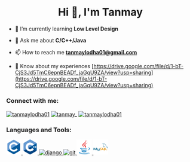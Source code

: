 <h1 align="center">Hi 👋, I'm Tanmay</h1>

- 🌱 I’m currently learning **Low Level Design**

- 💬 Ask me about **C/C++/Java**

- 📫 How to reach me **tanmaylodha01@gmail.com**

- 📄 Know about my experiences [https://drive.google.com/file/d/1-bT-CjS3Jd5TmC6epnBEADf_jaGqU9ZA/view?usp=sharing](https://drive.google.com/file/d/1-bT-CjS3Jd5TmC6epnBEADf_jaGqU9ZA/view?usp=sharing)

<h3 align="left">Connect with me:</h3>
<p align="left">
<a href="https://linkedin.com/in/tanmaylodha01" target="blank"><img align="center" src="https://raw.githubusercontent.com/rahuldkjain/github-profile-readme-generator/master/src/images/icons/Social/linked-in-alt.svg" alt="tanmaylodha01" height="30" width="40" /></a>
<a href="https://codeforces.com/profile/tanmay_" target="blank"><img align="center" src="https://raw.githubusercontent.com/rahuldkjain/github-profile-readme-generator/master/src/images/icons/Social/codeforces.svg" alt="tanmay_" height="30" width="40" /></a>
<a href="https://www.leetcode.com/tanmaylodha01" target="blank"><img align="center" src="https://raw.githubusercontent.com/rahuldkjain/github-profile-readme-generator/master/src/images/icons/Social/leet-code.svg" alt="tanmaylodha01" height="30" width="40" /></a>
</p>

<h3 align="left">Languages and Tools:</h3>
<p align="left"> <a href="https://www.cprogramming.com/" target="_blank" rel="noreferrer"> <img src="https://raw.githubusercontent.com/devicons/devicon/master/icons/c/c-original.svg" alt="c" width="40" height="40"/> </a> <a href="https://www.w3schools.com/cpp/" target="_blank" rel="noreferrer"> <img src="https://raw.githubusercontent.com/devicons/devicon/master/icons/cplusplus/cplusplus-original.svg" alt="cplusplus" width="40" height="40"/> </a> <a href="https://www.djangoproject.com/" target="_blank" rel="noreferrer"> <img src="https://cdn.worldvectorlogo.com/logos/django.svg" alt="django" width="40" height="40"/> </a> <a href="https://git-scm.com/" target="_blank" rel="noreferrer"> <img src="https://www.vectorlogo.zone/logos/git-scm/git-scm-icon.svg" alt="git" width="40" height="40"/> </a> <a href="https://www.java.com" target="_blank" rel="noreferrer"> <img src="https://raw.githubusercontent.com/devicons/devicon/master/icons/java/java-original.svg" alt="java" width="40" height="40"/> </a> <a href="https://www.mysql.com/" target="_blank" rel="noreferrer"> <img src="https://raw.githubusercontent.com/devicons/devicon/master/icons/mysql/mysql-original-wordmark.svg" alt="mysql" width="40" height="40"/> </a> </p>

